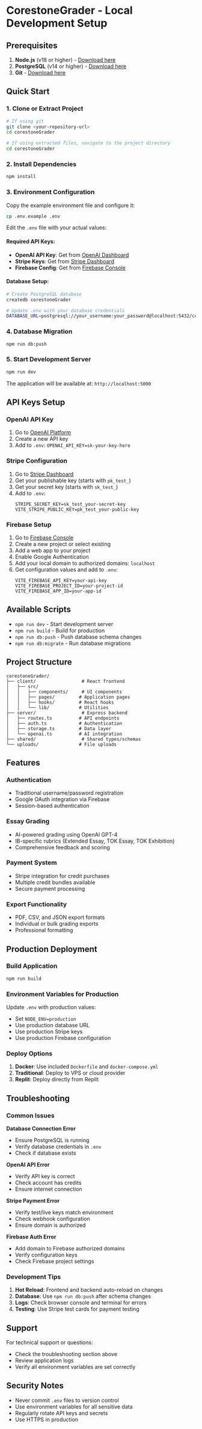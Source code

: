 # CorestoneGrader - Local Development Setup

## Prerequisites

1. **Node.js** (v18 or higher) - [Download here](https://nodejs.org/)
2. **PostgreSQL** (v14 or higher) - [Download here](https://www.postgresql.org/download/)
3. **Git** - [Download here](https://git-scm.com/)

## Quick Start

### 1. Clone or Extract Project
```bash
# If using git
git clone <your-repository-url>
cd corestoneGrader

# If using extracted files, navigate to the project directory
cd corestoneGrader
```

### 2. Install Dependencies
```bash
npm install
```

### 3. Environment Configuration
Copy the example environment file and configure it:
```bash
cp .env.example .env
```

Edit the `.env` file with your actual values:

#### Required API Keys:
- **OpenAI API Key**: Get from [OpenAI Dashboard](https://platform.openai.com/api-keys)
- **Stripe Keys**: Get from [Stripe Dashboard](https://dashboard.stripe.com/apikeys)
- **Firebase Config**: Get from [Firebase Console](https://console.firebase.google.com/)

#### Database Setup:
```bash
# Create PostgreSQL database
createdb corestoneGrader

# Update .env with your database credentials
DATABASE_URL=postgresql://your_username:your_password@localhost:5432/corestoneGrader
```

### 4. Database Migration
```bash
npm run db:push
```

### 5. Start Development Server
```bash
npm run dev
```

The application will be available at: `http://localhost:5000`

## API Keys Setup

### OpenAI API Key
1. Go to [OpenAI Platform](https://platform.openai.com/api-keys)
2. Create a new API key
3. Add to `.env`: `OPENAI_API_KEY=sk-your-key-here`

### Stripe Configuration
1. Go to [Stripe Dashboard](https://dashboard.stripe.com/apikeys)
2. Get your publishable key (starts with `pk_test_`)
3. Get your secret key (starts with `sk_test_`)
4. Add to `.env`:
   ```
   STRIPE_SECRET_KEY=sk_test_your-secret-key
   VITE_STRIPE_PUBLIC_KEY=pk_test_your-public-key
   ```

### Firebase Setup
1. Go to [Firebase Console](https://console.firebase.google.com/)
2. Create a new project or select existing
3. Add a web app to your project
4. Enable Google Authentication
5. Add your local domain to authorized domains: `localhost`
6. Get configuration values and add to `.env`:
   ```
   VITE_FIREBASE_API_KEY=your-api-key
   VITE_FIREBASE_PROJECT_ID=your-project-id
   VITE_FIREBASE_APP_ID=your-app-id
   ```

## Available Scripts

- `npm run dev` - Start development server
- `npm run build` - Build for production
- `npm run db:push` - Push database schema changes
- `npm run db:migrate` - Run database migrations

## Project Structure

```
corestoneGrader/
├── client/                 # React frontend
│   ├── src/
│   │   ├── components/     # UI components
│   │   ├── pages/         # Application pages
│   │   ├── hooks/         # React hooks
│   │   └── lib/           # Utilities
├── server/                 # Express backend
│   ├── routes.ts          # API endpoints
│   ├── auth.ts            # Authentication
│   ├── storage.ts         # Data layer
│   └── openai.ts          # AI integration
├── shared/                 # Shared types/schemas
└── uploads/               # File uploads
```

## Features

### Authentication
- Traditional username/password registration
- Google OAuth integration via Firebase
- Session-based authentication

### Essay Grading
- AI-powered grading using OpenAI GPT-4
- IB-specific rubrics (Extended Essay, TOK Essay, TOK Exhibition)
- Comprehensive feedback and scoring

### Payment System
- Stripe integration for credit purchases
- Multiple credit bundles available
- Secure payment processing

### Export Functionality
- PDF, CSV, and JSON export formats
- Individual or bulk grading exports
- Professional formatting

## Production Deployment

### Build Application
```bash
npm run build
```

### Environment Variables for Production
Update `.env` with production values:
- Set `NODE_ENV=production`
- Use production database URL
- Use production Stripe keys
- Use production Firebase configuration

### Deploy Options
1. **Docker**: Use included `Dockerfile` and `docker-compose.yml`
2. **Traditional**: Deploy to VPS or cloud provider
3. **Replit**: Deploy directly from Replit

## Troubleshooting

### Common Issues

**Database Connection Error**
- Ensure PostgreSQL is running
- Verify database credentials in `.env`
- Check if database exists

**OpenAI API Error**
- Verify API key is correct
- Check account has credits
- Ensure internet connection

**Stripe Payment Error**
- Verify test/live keys match environment
- Check webhook configuration
- Ensure domain is authorized

**Firebase Auth Error**
- Add domain to Firebase authorized domains
- Verify configuration keys
- Check Firebase project settings

### Development Tips

1. **Hot Reload**: Frontend and backend auto-reload on changes
2. **Database**: Use `npm run db:push` after schema changes
3. **Logs**: Check browser console and terminal for errors
4. **Testing**: Use Stripe test cards for payment testing

## Support

For technical support or questions:
- Check the troubleshooting section above
- Review application logs
- Verify all environment variables are set correctly

## Security Notes

- Never commit `.env` files to version control
- Use environment variables for all sensitive data
- Regularly rotate API keys and secrets
- Use HTTPS in production